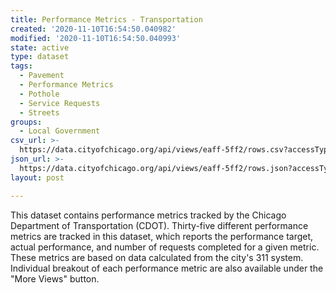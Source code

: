 ```yaml
---
title: Performance Metrics - Transportation
created: '2020-11-10T16:54:50.040982'
modified: '2020-11-10T16:54:50.040993'
state: active
type: dataset
tags:
  - Pavement
  - Performance Metrics
  - Pothole
  - Service Requests
  - Streets
groups:
  - Local Government
csv_url: >-
  https://data.cityofchicago.org/api/views/eaff-5ff2/rows.csv?accessType=DOWNLOAD
json_url: >-
  https://data.cityofchicago.org/api/views/eaff-5ff2/rows.json?accessType=DOWNLOAD
layout: post

---
```

This dataset contains performance metrics tracked by the Chicago Department of Transportation (CDOT). Thirty-five different performance metrics are tracked in this dataset, which reports the performance target, actual performance, and number of requests completed for a given metric. These metrics are based on data calculated from the city's 311 system. Individual breakout of each performance metric are also available under the "More Views" button.
